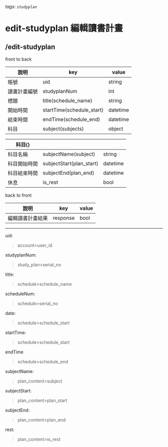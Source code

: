 ###### tags: `studyplan`
# edit-studyplan 編輯讀書計畫
## /edit-studyplan
front to back

| 說明         | key                       | value    |
| ------------ | ------------------------- | -------- |
| 帳號         | uid                       | string   |
| 讀書計畫編號 | studyplanNum              | int      |
| 標題         | title(schedule_name)      | string   |
| 開始時間     | startTime(schedule_start) | datetime |
| 結束時間     | endTime(schedule_end)     | datetime |
| 科目         | subject(subjects)         | object   |

| 科目{}       |              |          |
| ------------ | ------------ | -------- |
| 科目名稱     | subjectName(subject)  | string   |
| 科目開始時間 | subjectStart(plan_start) | datetime |
| 科目結束時間 | subjectEnd(plan_end)   | datetime |
| 休息         | is_rest       | bool     |

back to front

| 說明             | key      | value |
| ---------------- | -------- | ----- |
| 編輯讀書計畫結果 | response | bool  |

---
uid:
 >account>user_id

studyplanNum:
 >study_plan>serial_no

title:
 >schedule>schedule_name

scheduleNum:
 >schedule>serial_no

date:
 >schedule>schedule_start

startTime:
 >schedule>schedule_start
 >
endTime
 >schedule>schedule_end

subjectName:
 >plan_content>subject

subjectStart:
 >plan_content>plan_start

subjectEnd:
 >plan_content>plan_end

rest:
 >plan_content>is_rest